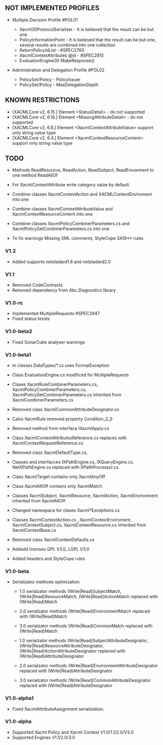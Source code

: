 ﻿## NOT IMPLEMENTED PROFILES

* Multiple Decision Profile #POL01
  -	Xacml30ProtocolSerializer - It is believed that the result can be but one
  -	PolicyInformationPoint - It is believed that the result can be but one, several results are combined into one collection
  -	ReturnPolicyIdList - #SPEC2760
  -	XacmlContextAttributes @id - #SPEC2815
  -	EvaluationEngine30 MakeResponse()

* Administration and Delegation Profile #POL02
  -	PolicySet/Policy - PolicyIssuer
  -	PolicySet/Policy - MaxDelegationDepth

## KNOWN RESTRICTIONS

* [XACMLCore v2, 6.15.] Element &lt;StatusDetail&gt; - do not supported
* [XACMLCore v2, 6.16.] Element &lt;MissingAttributeDetail&gt; - do not supported
* [XACMLCore v2, 6.8.] Element &lt;XacmlContextAttributeValue&gt; support only string value type
* [XACMLCore v2, 6.4.] Element &lt;XacmlContextResourceContent&gt; support only string value type

## TODO
* Methods ReadResource, ReadAction, ReadSubject, ReadEnvonment to one method ReadAllOf

* For XacmlContextAttribute write category value by default.
* Combine classes XacmlContextAction and XACMLContextEnviroment into one
* Combine classes XacmlContextAttributeValue and XacmlContextResourceContent into one
* Combine classes XacmlPolicyCombinerParameters.cs and XacmlPolicySetCombinerParameters.cs into one

* To fix warnings Missing XML comments, StyleCope SA16** rules

### V1.2
- Added supports netstadard1.6 and netstadard2.0

### V1.1
- Removed CodeContracts
- Removed dependency from Abc.Diagnostics library

### V1.0-rc
- Implemented MultipleRequests #SPEC2947
- Fixed status texsts

### V1.0-beta2
- Fixed SonarCube analyser warnings

### V1.0-beta1
- In classes DataTypes/*.cs uses FormatException
- Class EvaluationEngine.cs modificed for MultipleRequests
- Clases XacmlRuleCombinerParameters.cs, XacmlPolicyCombinerParameters.cs, XacmlPolicySetCombinerParameters.cs inherited from XacmlCombinerParameters.cs
- Removed class XacmlCommonAttributeDesignator.cs
- Calss XacmlRule removed property Condition_2_0
- Removed method from interface IXacmlApply.cs
- Class XacmlContextAttributesReference.cs replaces with XacmlContextRequestReference.cs
- Removed class XacmlDefaultType.cs, 
- Classes and interfacces IXPathEngine.cs, IXQueryEngine.cs, NetXPathEngine.cs replaced with XPathProcessor.cs
- Class XacmlTarget contains only XacmlAnyOff
- Class XacmlAllOff contains only XacmlMatch
- Classes XacmlSubject, XacmlResource, XacmlAction, XacmlEnvironment inherited from XacmlAllOff
- Changed namespace for clases Xacml*Exceptions.cs
- Classes XacmlContextAction.cs , XacmlContextEnviroment, XacmlContextSubject.cs, XacmlContextResource.cs inherited from XacmlContextBase.cs
- Removed class XacmlContextDefaults.cs

- Addedd licenses GPL V3.0, LGPL V3.0
- Added headers and StyleCope rules

### V1.0-beta 
- Serializator methods optimization.
	- 1.0 serialzator methods (Write|Read)SubjectMatch, (Write|Read)ResourceMatch, (Write|Read)ActionMatch replaced with (Write|Read)Match
	- 2.0 serialzator methods (Write|Read)EnvironmentMatch replaced with (Write|Read)Match
	- 3.0 serialzator methods (Write|Read)CommonMatch replaced with (Write|Read)Match

	- 1.0 serialzator methods (Write|Read)SubjectAttributeDesignator, (Write|Read)ResourceAttributeDesignator, (Write|Read)ActionAttributeDesignator replaced with (Write|Read)AttributeDesignator
	- 2.0 serialzator methods (Write|Read)EnvironmentAttributeDesignator replaced with (Write|Read)AttributeDesignator
	- 3.0 serialzator methods (Write|Read)CommonAttributeDesignator replaced with (Write|Read)AttributeDesignator

### V1.0-alpha1
- Fixed XacmlAttributeAssignment serialization.

### V1.0-alpha
- Supported Xacml Policy and Xacml Context V1.0/1.1/2.0/V3.0
- Supported Engines V1.1/2.0/3.0